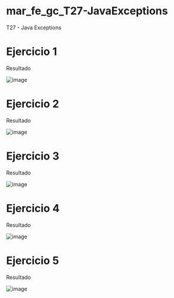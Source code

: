 # mar_fe_gc_T27-JavaExceptions
T27 - Java Exceptions

# Ejercicio 1
Resultado

![image](https://github.com/GCMrybakin/mar_fe_gc_T27-JavaExceptions/assets/135844963/21cd0db1-8e56-450b-9731-bcb68c504150)

# Ejercicio 2
Resultado

![image](https://github.com/GCMrybakin/mar_fe_gc_T27-JavaExceptions/assets/135844963/ce107f5e-12c7-4320-bf0e-91578b8746ae)

# Ejercicio 3
Resultado

![image](https://github.com/GCMrybakin/mar_fe_gc_T27-JavaExceptions/assets/135844963/7d1ba443-c77d-45b9-81df-95d4eaa845c9)

# Ejercicio 4
Resultado

![image](https://github.com/GCMrybakin/mar_fe_gc_T27-JavaExceptions/assets/135844963/f8d534f3-a9eb-4868-b011-7348645f5226)

# Ejercicio 5
Resultado

![image](https://github.com/GCMrybakin/mar_fe_gc_T27-JavaExceptions/assets/135844963/f231053f-e9b4-4338-896d-32e1b8f96f5a)
